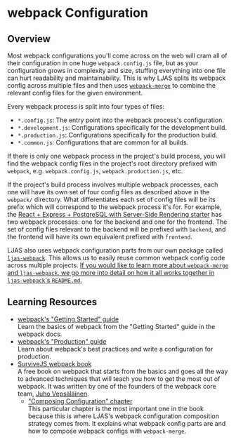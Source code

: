 # webpack Configuration

## Overview

Most webpack configurations you'll come across on the web will cram all of their configuration in one huge `webpack.config.js` file, but as your configuration grows in complexity and size, stuffing everything into one file can hurt readability and maintainability. This is why LJAS splits its webpack config across multiple files and then uses [`webpack-merge`](https://npmjs.com/package/webpack-merge) to combine the relevant config files for the given environment.

Every webpack process is split into four types of files:

- `*.config.js`: The entry point into the webpack process's configuration.
- `*.development.js`: Configurations specifically for the development build.
- `*.production.js`: Configurations specifically for the production build.
- `*.common.js`: Configurations that are common for all builds.

If there is only one webpack process in the project's build process, you will find the webpack config files in the project's root directory prefixed with `webpack`, e.g. `webpack.config.js`, `webpack.production.js`, etc.

If the project's build process involves multiple webpack processes, each one will have its own set of four config files as described above in the `webpack/` directory. What differentiates each set of config files will be its prefix which will correspond to the webpack process it's for. For example, the [React + Express + PostgreSQL with Server-Side Rendering starter](../../starters/react-express-postgres-ssr) has two webpack processes: one for the backend and one for the frontend. The set of config files relevant to the backend will be prefixed with `backend`, and the frontend will have its own equivalent prefixed with `frontend`.

LJAS also uses webpack configuration parts from our own package called [`ljas-webpack`](../../ljas-webpack). This allows us to easily reuse common webpack config code across multiple projects. [If you would like to learn more about `webpack-merge` and `ljas-webpack`, we go more into detail on how it all works together in `ljas-webpack`'s `README.md`.](../../ljas-webpack/README.md)

## Learning Resources

- [webpack's "Getting Started" guide](https://webpack.js.org/guides/getting-started)  
  Learn the basics of webpack from the "Getting Started" guide in the webpack docs.
- [webpack's "Production" guide](https://webpack.js.org/guides/production)  
   Learn about webpack's best practices and write a configuration for production.
- [SurviveJS webpack book](https://survivejs.com/books/webpack)  
  A free book on webpack that starts from the basics and goes all the way to advanced techniques that will teach you how to get the most out of webpack. It was written by one of the founders of the webpack core team, [Juho Vepsäläinen](https://survivejs.com/about-me).
  - ["Composing Configuration" chapter](https://survivejs.com/webpack/developing/composing-configuration)  
    This particular chapter is the most important one in the book because this is where LJAS's webpack configuration composition strategy comes from. It explains what webpack config parts are and how to compose webpack configs with `webpack-merge`.
